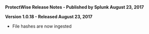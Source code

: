 **ProtectWise Release Notes - Published by Splunk August 23, 2017**


**Version 1.0.18 - Released August 23, 2017**

* File hashes are now ingested
